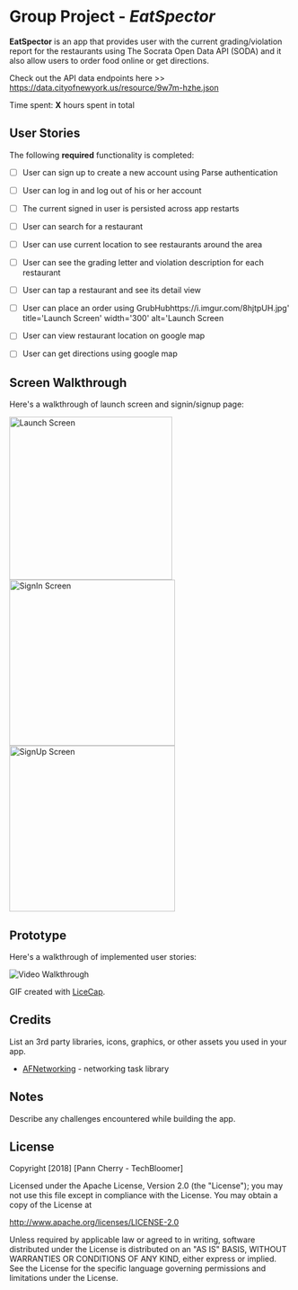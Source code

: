 # Group Project - *EatSpector*

**EatSpector** is an app that provides user with the current grading/violation report for the restaurants using The Socrata Open Data API (SODA) and it also allow users to order food online or get directions. 


Check out the API data endpoints here >> https://data.cityofnewyork.us/resource/9w7m-hzhe.json 

Time spent: **X** hours spent in total

## User Stories

The following **required** functionality is completed:

- [ ] User can sign up to create a new account using Parse authentication
- [ ] User can log in and log out of his or her account
- [ ] The current signed in user is persisted across app restarts
- [ ] User can search for a restaurant 
- [ ] User can use current location to see restaurants around the area
- [ ] User can see the grading letter and violation description for each restaurant
- [ ] User can tap a restaurant and see its detail view
- [ ] User can place an order using GrubHubhttps://i.imgur.com/8hjtpUH.jpg' title='Launch Screen' width='300' alt='Launch Screen
- [ ] User can view restaurant location on google map
- [ ] User can get directions using google map


## Screen Walkthrough

Here's a walkthrough of launch screen and signin/signup page:

<img src='https://i.imgur.com/8hjtpUH.jpg' title='Launch Screen' width='290' alt='Launch Screen' /><img src='https://i.imgur.com/VdpDwXn.png' title='SignIn Screen' width='295' alt='SignIn Screen' /><img src='https://i.imgur.com/4Riv6qC.png' title='SignUp Screen' width='295' alt='SignUp Screen' />

## Prototype

Here's a walkthrough of implemented user stories:

<img src='https://i.imgur.com/JdAsnz0.png' title='Video Walkthrough' width='' alt='Video Walkthrough' />

GIF created with [LiceCap](http://www.cockos.com/licecap/).

## Credits

List an 3rd party libraries, icons, graphics, or other assets you used in your app.

- [AFNetworking](https://github.com/AFNetworking/AFNetworking) - networking task library


## Notes

Describe any challenges encountered while building the app.

## License

Copyright [2018] [Pann Cherry - TechBloomer]

Licensed under the Apache License, Version 2.0 (the "License");
you may not use this file except in compliance with the License.
You may obtain a copy of the License at

http://www.apache.org/licenses/LICENSE-2.0

Unless required by applicable law or agreed to in writing, software
distributed under the License is distributed on an "AS IS" BASIS,
WITHOUT WARRANTIES OR CONDITIONS OF ANY KIND, either express or implied.
See the License for the specific language governing permissions and
limitations under the License.

